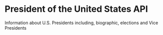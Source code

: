 # President of the United States API
Information about U.S. Presidents including, biographic, elections and Vice Presidents